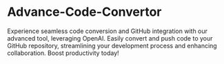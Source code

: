 # Advance-Code-Convertor
Experience seamless code conversion and GitHub integration with our advanced tool, leveraging OpenAI. Easily convert and push code to your GitHub repository, streamlining your development process and enhancing collaboration. Boost productivity today!
